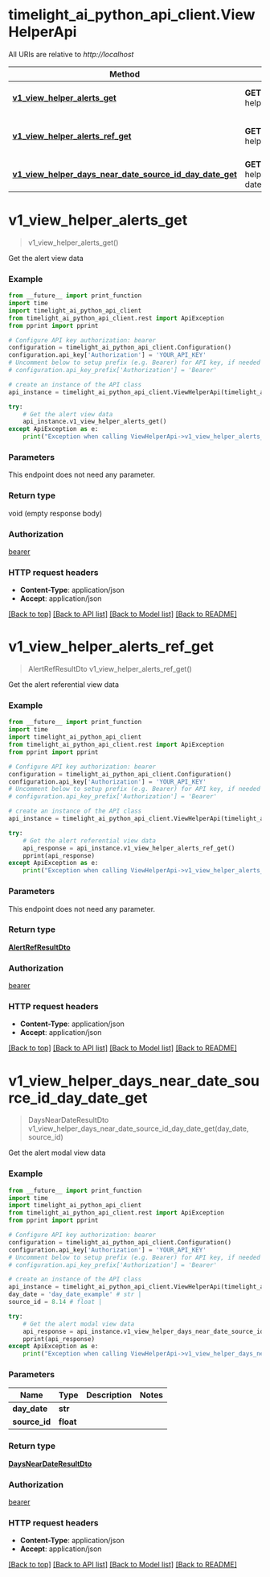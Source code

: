 # timelight_ai_python_api_client.ViewHelperApi

All URIs are relative to *http://localhost*

Method | HTTP request | Description
------------- | ------------- | -------------
[**v1_view_helper_alerts_get**](ViewHelperApi.md#v1_view_helper_alerts_get) | **GET** /v1/view-helper/alerts | Get the alert view data
[**v1_view_helper_alerts_ref_get**](ViewHelperApi.md#v1_view_helper_alerts_ref_get) | **GET** /v1/view-helper/alerts-ref | Get the alert referential view data
[**v1_view_helper_days_near_date_source_id_day_date_get**](ViewHelperApi.md#v1_view_helper_days_near_date_source_id_day_date_get) | **GET** /v1/view-helper/days-near-date/{sourceId}/{dayDate} | Get the alert modal view data


# **v1_view_helper_alerts_get**
> v1_view_helper_alerts_get()

Get the alert view data

### Example
```python
from __future__ import print_function
import time
import timelight_ai_python_api_client
from timelight_ai_python_api_client.rest import ApiException
from pprint import pprint

# Configure API key authorization: bearer
configuration = timelight_ai_python_api_client.Configuration()
configuration.api_key['Authorization'] = 'YOUR_API_KEY'
# Uncomment below to setup prefix (e.g. Bearer) for API key, if needed
# configuration.api_key_prefix['Authorization'] = 'Bearer'

# create an instance of the API class
api_instance = timelight_ai_python_api_client.ViewHelperApi(timelight_ai_python_api_client.ApiClient(configuration))

try:
    # Get the alert view data
    api_instance.v1_view_helper_alerts_get()
except ApiException as e:
    print("Exception when calling ViewHelperApi->v1_view_helper_alerts_get: %s\n" % e)
```

### Parameters
This endpoint does not need any parameter.

### Return type

void (empty response body)

### Authorization

[bearer](../README.md#bearer)

### HTTP request headers

 - **Content-Type**: application/json
 - **Accept**: application/json

[[Back to top]](#) [[Back to API list]](../README.md#documentation-for-api-endpoints) [[Back to Model list]](../README.md#documentation-for-models) [[Back to README]](../README.md)

# **v1_view_helper_alerts_ref_get**
> AlertRefResultDto v1_view_helper_alerts_ref_get()

Get the alert referential view data

### Example
```python
from __future__ import print_function
import time
import timelight_ai_python_api_client
from timelight_ai_python_api_client.rest import ApiException
from pprint import pprint

# Configure API key authorization: bearer
configuration = timelight_ai_python_api_client.Configuration()
configuration.api_key['Authorization'] = 'YOUR_API_KEY'
# Uncomment below to setup prefix (e.g. Bearer) for API key, if needed
# configuration.api_key_prefix['Authorization'] = 'Bearer'

# create an instance of the API class
api_instance = timelight_ai_python_api_client.ViewHelperApi(timelight_ai_python_api_client.ApiClient(configuration))

try:
    # Get the alert referential view data
    api_response = api_instance.v1_view_helper_alerts_ref_get()
    pprint(api_response)
except ApiException as e:
    print("Exception when calling ViewHelperApi->v1_view_helper_alerts_ref_get: %s\n" % e)
```

### Parameters
This endpoint does not need any parameter.

### Return type

[**AlertRefResultDto**](AlertRefResultDto.md)

### Authorization

[bearer](../README.md#bearer)

### HTTP request headers

 - **Content-Type**: application/json
 - **Accept**: application/json

[[Back to top]](#) [[Back to API list]](../README.md#documentation-for-api-endpoints) [[Back to Model list]](../README.md#documentation-for-models) [[Back to README]](../README.md)

# **v1_view_helper_days_near_date_source_id_day_date_get**
> DaysNearDateResultDto v1_view_helper_days_near_date_source_id_day_date_get(day_date, source_id)

Get the alert modal view data

### Example
```python
from __future__ import print_function
import time
import timelight_ai_python_api_client
from timelight_ai_python_api_client.rest import ApiException
from pprint import pprint

# Configure API key authorization: bearer
configuration = timelight_ai_python_api_client.Configuration()
configuration.api_key['Authorization'] = 'YOUR_API_KEY'
# Uncomment below to setup prefix (e.g. Bearer) for API key, if needed
# configuration.api_key_prefix['Authorization'] = 'Bearer'

# create an instance of the API class
api_instance = timelight_ai_python_api_client.ViewHelperApi(timelight_ai_python_api_client.ApiClient(configuration))
day_date = 'day_date_example' # str | 
source_id = 8.14 # float | 

try:
    # Get the alert modal view data
    api_response = api_instance.v1_view_helper_days_near_date_source_id_day_date_get(day_date, source_id)
    pprint(api_response)
except ApiException as e:
    print("Exception when calling ViewHelperApi->v1_view_helper_days_near_date_source_id_day_date_get: %s\n" % e)
```

### Parameters

Name | Type | Description  | Notes
------------- | ------------- | ------------- | -------------
 **day_date** | **str**|  | 
 **source_id** | **float**|  | 

### Return type

[**DaysNearDateResultDto**](DaysNearDateResultDto.md)

### Authorization

[bearer](../README.md#bearer)

### HTTP request headers

 - **Content-Type**: application/json
 - **Accept**: application/json

[[Back to top]](#) [[Back to API list]](../README.md#documentation-for-api-endpoints) [[Back to Model list]](../README.md#documentation-for-models) [[Back to README]](../README.md)

